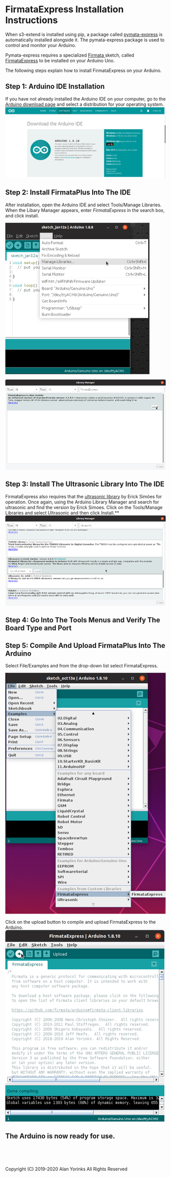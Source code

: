 
# FirmataExpress Installation Instructions

When s3-extend is installed using pip, a package called
[pymata-express](https://mryslab.github.io/pymata-express/) is automatically installed
alongside it. The pymata-express package is used to control
and monitor your Arduino. 

Pymata-express requires a specialized
[Firmata ](https://github.com/firmata/protocol)sketch, called
[FirmataExpress](https://github.com/MrYsLab/FirmataExpress) to be
installed on your Arduino Uno.

The following steps explain how to install FirmataExpress on your
Arduino.

## Step 1: Arduino IDE Installation

If you have not already installed the Arduino IDE on your computer, go
to the [Arduino download page](https://www.arduino.cc/en/Main/Software)
and select a distribution for your operating system.
 <img src="../images/arduino_ide.png" > </br>
 
 
## Step 2: Install FirmataPlus Into The IDE

After installation, open the Arduino IDE and select Tools/Manage
Libraries. When the Libary Manager appears, enter *FirmataExpress* in
the search box, and click install.
 
 <img src="../images/manage_libraries.png" > </br>
 
 <img src="../images/install_firmata_express.png">

## Step 3: Install The Ultrasonic Library Into The IDE
FirmataExpress also requires that the
[ultrasonic library](https://github.com/ErickSimoes/Ultrasonic) by Erick
Simões for operation. Once again, using the Arduino Library Manager and
search for ultrasonic and find the version by Erick Simoes. Click on the
Tools/Manage Libraries and select Ultrasonic and then click Install.**
<img src="../images/Ultrasonic.png">

## Step 4: Go Into The Tools Menus and Verify The Board Type and Port

## Step 5: Compile And Upload FirmataPlus Into The Arduino

Select File/Examples and from the drop-down list select FirmataExpress.

<img src="../images/select_firmata_express.png" > </br>

Click on the upload button to compile and upload FirmataExpress to the
Arduino.  
<img src="../images/compile.png" > </br>

## The Arduino is now ready for use.



<br> <br> <br>


Copyright (C) 2019-2020 Alan Yorinks All Rights Reserved
